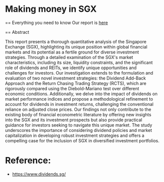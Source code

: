 # Making money in SGX

== Everything you need to know
Our report is [here](report.pdf)

== Abstract

This report presents a thorough quantitative analysis of the Singapore Exchange (SGX), highlighting its unique position within global financial markets and its potential as a fertile ground for diverse investment strategies. Through a detailed examination of the SGX's market characteristics, including its size, liquidity constraints, and the significant role of dividends and REITs, we identify unique opportunities and challenges for investors. Our investigation extends to the formulation and evaluation of two novel investment strategies: the Dividend Add-Back Approach and the Return Chasing Trading Strategy (RCTS), which are rigorously compared using the Diebold-Mariano test over different economic conditions. Additionally, we delve into the impact of dividends on market performance indices and propose a methodological refinement to account for dividends in investment returns, challenging the conventional reliance on adjusted close prices. Our findings not only contribute to the existing body of financial econometric literature by offering new insights into the SGX and its investment prospects but also provide practical guidance for investors seeking to navigate this unique market. The study underscores the importance of considering dividend policies and market capitalization in developing robust investment strategies and offers a compelling case for the inclusion of SGX in diversified investment portfolios.

# Reference:

- https://www.dividends.sg/
